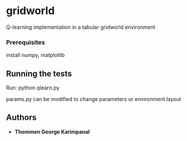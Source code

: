 # gridworld
 Q-learning implementation in a tabular gridworld environment

### Prerequisites

install numpy, matplotlib

## Running the tests

Run: python qlearn.py

params.py can be modified to change parameters or environment layout
## Authors

* **Thommen George Karimpanal** 
